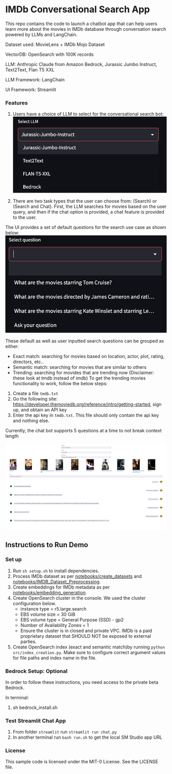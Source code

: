 # IMDb Conversational Search App

This repo contains the code to launch a chatbot app that can help users learn more about the movies in IMDb database through conversation search powered by LLMs and LangChain.

Dataset used: MovieLens + IMDb Mojo Dataset

VectorDB: OpenSearch with 100K records

LLM: Anthropic Claude from Amazon Bedrock, Jurassic Jumbo Instruct, Text2Text, Flan T5 XXL

LLM Framework: LangChain

UI Framework: Streamlit

### Features

1. Users have a choice of LLM to select for the conversational search bot: 
![LLM](./img/llm_choice.png)

2. There are two task types that the user can choose from: (Search) or (Search and Chat). First, the LLM searches for movies based on the user query, and then if the chat option is provided, a chat feature is provided to the user. 

The UI provides a set of default questions for the search use case as shown below: 
![default_qns](./img/default_qns.png)

These default as well as user inputted search questions can be grouped as either: 
- Exact match: searching for movies based on location, actor, plot, rating, directors, etc..
- Semantic match: searching for movies that are similar to others 
- Trending: searching for movides that are trending now (Disclaimer: these look at tmdb instead of imdb)
To get the trending movies functionality to work, follow the below steps: 
1. Create a file `tmdb.txt`
2. Go the following site: https://developer.themoviedb.org/reference/intro/getting-started, sign up, and obtain an API key
3. Enter the api key in `tmdb.txt`. This file should only contain the api key and nothing else. 

Currently, the chat bot supports 5 questions at a time to not break context length

![App UI](./img/image.png)


## Instructions to Run Demo

### Set up
1. Run `sh setup.sh` to install dependencies.
2. Process IMDb dataset as per [notebooks/create_datasets](notebooks/create_datasets.ipynb) and [notebooks/IMDB_Dataset_Preprocessing](notebooks/IMDB_Dataset_Preprocessing.ipynb).
3. Create embeddings for IMDb metadata as per [notebooks/embedding_generation](notebooks/embedding_generation.ipynb).
4. Create OpenSearch cluster in the console.  We used the cluster configuration below.
    - instance type = r5.large.search
    - EBS volume size = 30 GiB
    - EBS volume type = General Purpose (SSD) - gp2
    - Number of Availability Zones = 1
    - Ensure the cluster is in closed and private VPC. IMDb is a paid proprietary dataset that SHOULD NOT be exposed to external parties.
5. Create OpenSearch index (exact and semantic match)by running `python src/index_creation.py`. Make sure to configure correct argument values for file paths and index name in the file.


### Bedrock Setup: Optional
In order to follow these instructions, you need access to the private beta Bedrock. 

In terminal: 

1. sh bedrock_install.sh

### Test Streamlit Chat App
1. From folder `streamlit` run `streamlit run chat.py`
2. In another terminal run `bash run.sh` to get the local SM Studio app URL 

### License
This sample code is licensed under the MIT-0 License. See the LICENSE file.